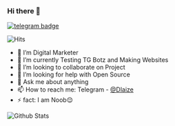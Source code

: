### Hi there 👋
[![telegram badge](https://img.shields.io/badge/Dlaize-Kohli-2a2a2a?style=for-the-badge&logo=telegram)](https://t.me/Dlaize)

![Hits](https://hits.seeyoufarm.com/api/count/incr/badge.svg?url=https://github.com/dakshkohli23/)

- 🔭 I’m Digital Marketer 
- 🌱 I’m currently Testing TG Botz and Making Websites
- 👯 I’m looking to collaborate on Project
- 🤔 I’m looking for help with Open Source
- 💬 Ask me about anything
- 📫 How to reach me: Telegram - [@Dlaize](https://t.me/Dlaize)
- ⚡ fact: I am Noob😌

![Github Stats](https://github-readme-stats.vercel.app/api?username=Dlaize&show_icons=true&title_color=fff&icon_color=79ff97&text_color=9f9f9f&bg_color=151515)

